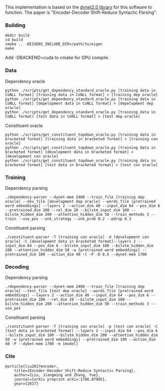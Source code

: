 This implementation is based on the [dynet2.0 library](https://github.com/clab/dynet) for this software to function. The paper is "Encoder-Decoder Shift-Reduce Syntactic Parsing".

### Building

    mkdir build
    cd build
    cmake .. -DEIGEN3_INCLUDE_DIR=/path/to/eigen
    make    

Add -DBACKEND=cuda to cmake for GPU compile. 

### Data

Dependency oracle

    python ./scripts/get_dependency_standard_oracle.py [training data in CoNLL format] [training data in CoNLL format] > [training dep oracle]
    python ./scripts/get_dependency_standard_oracle.py [training data in CoNLL format] [depelopment data in CoNLL format] > [depelopment dep oracle]
    python ./scripts/get_dependency_standard_oracle.py [training data in CoNLL format] [test data in CoNLL format] > [test dep oracle]

Constituent oracle

    python ./scripts/get_constituent_topdown_oracle.py [training data in bracketed format] [training data in bracketed format] > [training con oracle]
    python ./scripts/get_constituent_topdown_oracle.py [training data in bracketed format] [development data in bracketed format] > [development con oracle]
    python ./scripts/get_constituent_topdown_oracle.py [training data in bracketed format] [test data in bracketed format] > [test con oracle]
    
### Training

Dependency parsing

    ./dependency-parser --dynet-mem 2400 --train_file [training dep oracle] --dev_file [development dep oracle] --words_file [pretrained word embeddings] --layers 2 --action_dim 40 --input_dim 64 --pos_dim 6 --pretrained_dim 100 --rel_dim 20 --bilstm_input_dim 100 --bilstm_hidden_dim 200 --attention_hidden_dim 50 --train_methods 3 --train --use_pos --unk_strategy --unk_prob 0.2 --pdrop 0.3 

Constituent parsing

    ./constituent-parser -T [training con oracle] -d [development con oracle] -C [development data in bracketed format]--layers 2 --input_dim 64 --pos_dim 6 --bilstm_input_dim 100 --bilstm_hidden_dim 200 --attention_hidden_dim 50 -w [pretrained word embeddings] --pretrained_dim 100 --action_dim 40 -t -P -D 0.5 --dynet-mem 1700

### Decoding

Dependency parsing

    ./dependency-parser --dynet-mem 2400 --train_file [training dep oracle] --test_file [test dep oracle] --words_file [pretrained word embeddings] --layers 2 --action_dim 40 --input_dim 64 --pos_dim 6 --pretrained_dim 100 --rel_dim 20 --bilstm_input_dim 100 --bilstm_hidden_dim 200 --attention_hidden_dim 50 --train_methods 3 --use_pos

Constituent parsing

    ./constituent-parser -T [training con oracle] -p [test con oracle] -C [test data in bracketed format] --layers 2 --input_dim 64 --pos_dim 6 --bilstm_input_dim 100 --bilstm_hidden_dim 200 --attention_hidden_dim 50 -w [pretrained word embeddings] --pretrained_dim 100 --action_dim 40 -P --dybet-mem 1700 -m [model]

### Cite

    @article{liu2017encoder,
        title={Encoder-Decoder Shift-Reduce Syntactic Parsing},
        author={Liu, Jiangming and Zhang, Yue},
        journal={arXiv preprint arXiv:1706.07905},
        year={2017}
    


